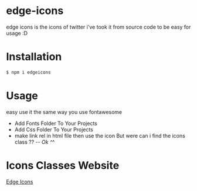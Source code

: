 # edge-icons
edge icons is the icons of twitter i've took it from source code to be easy for usage :D

# Installation
```javascript
$ npm i edgeicons
```

# Usage
easy use it the same way you use fontawesome
- Add Fonts Folder To Your Projects
- Add Css Folder To Your Projects
- make link rel in html file then use the icon
But were can i find the icons class ?? -_-
Ok ^_^

# Icons Classes Website
[Edge Icons](https://edge-icons.herokuapp.com/)
